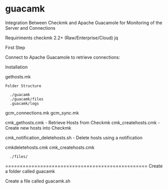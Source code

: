 # guacamk
Integration Between Checkmk and Apache Guacamole for Monitoring of the Server and Connections


Requiriments
  checkmk 2.2+ (Raw/Enterprise/Cloud)
  jq


First Step

  Connect to Apache Guacamole to retrieve connections:




Installation

 gethosts.mk

    Folder Structure

      ./guacamk
      ./guacamk/files
      .guacamk/logs

  
  gcm_connections.mk
  gcm_sync.mk


  cmk_gethosts.cmk - Retrieve Hosts from Checkmk
  cmk_createhosts.cmk - Create new hosts into Checkmk


  
  
cmk_notification_deletehosts.sh - Delete hosts using a notification

  cmkdeletehosts.cmk
  cmk_createhosts.cmk



      ./files/

=================================================
Create a folder called guacamk

Create a file called guacamk.sh








